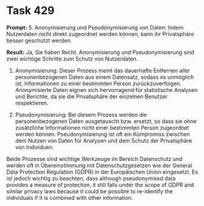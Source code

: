 # Task 429

**Prompt:** 5. Anonymisierung und Pseudonymisierung von Daten: Indem Nutzerdaten nicht direkt zugeordnet werden können, kann ihr Privatsphäre besser geschützt werden.

**Result:**
Ja, Sie haben Recht. Anonymisierung und Pseudonymisierung sind zwei wichtige Schritte zum Schutz von Nutzerdaten.

1. Anonymisierung: Dieser Prozess meint das dauerhafte Entfernen aller personenbezogenen Daten aus einem Datensatz, sodass es unmöglich ist, Informationen zu einer bestimmten Person zurückzuverfolgen. Anonymisierte Daten eignen sich hervorragend für statistische Analysen und Berichte, da sie die Privatsphäre der einzelnen Benutzer respektieren.

2. Pseudonymisierung: Bei diesem Prozess werden die personenbezogenen Daten ausgetauscht bzw. ersetzt, so dass sie ohne zusätzliche Informationen nicht einer bestimmten Person zugeordnet werden können. Pseudonymisierung ist oft ein Kompromiss zwischen dem Nutzen von Daten für Analysen und dem Schutz der Privatsphäre von Individuen.

Beide Prozesse sind wichtige Werkzeuge im Bereich Datenschutz und werden oft in Übereinstimmung mit Datenschutzgesetzen wie der General Data Protection Regulation (GDPR) in der Europäischen Union eingesetzt. Es ist jedoch wichtig zu beachten, dass although pseudonymised data provides a measure of protection, it still falls under the scope of GDPR and similar privacy laws because it could be possible to re-identify the individuals if it is combined with other information.
